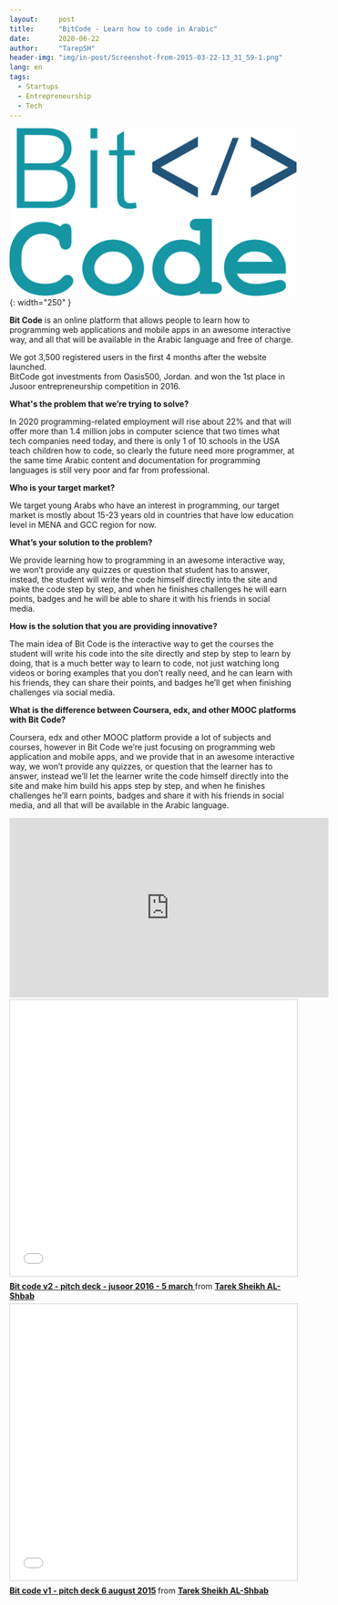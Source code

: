 ```yaml
---
layout:     post
title:      "BitCode - Learn how to code in Arabic"
date:       2020-06-22 
author:     "TarepSH"
header-img: "img/in-post/Screenshot-from-2015-03-22-13_31_59-1.png"
lang: en
tags:
  - Startups
  - Entrepreneurship 
  - Tech
---
```



![](/img/in-post/aa2.png){: width="250" }

**Bit Code** is an online platform that allows people to learn how to programming web applications and mobile apps in an awesome interactive way, and all that will be available in the Arabic language and free of charge.

We got 3,500 registered users in the first 4 months after the website launched.  
BitCode got investments from Oasis500, Jordan. and won the 1st place in Jusoor entrepreneurship competition in 2016.

**What's the problem that we’re trying to solve?**

In 2020 programming-related employment will rise about 22% and that will offer more than 1.4 million jobs in computer science that two times what tech companies need today, and there is only 1 of 10 schools in the USA teach children how to code, so clearly the future need more programmer, at the same time Arabic content and documentation for programming languages is still very poor and far from professional. 

**Who is your target market?**

We target young Arabs who have an interest in programming, our target market is mostly about 15-23 years old in countries that have low education level in MENA and GCC region for now.

**What’s your solution to the problem?**

We provide learning how to programming in an awesome interactive way, we won’t provide any quizzes or question that student has to answer, instead, the student will write the code himself directly into the site and make the code step by step, and when he finishes challenges he will earn points, badges and he will be able to share it with his friends in social media.

**How is the solution that you are providing innovative?**

The main idea of Bit Code is the interactive way to get the courses the student will write his code into the site directly and step by step to learn by doing, that is a much better way to learn to code, not just watching long videos or boring examples that you don’t really need, and he can learn with his friends, they can share their points, and badges he’ll get when finishing challenges via social media.

**What is the difference between Coursera, edx, and other MOOC platforms with Bit Code?**

Coursera, edx and other MOOC platform provide a lot of subjects and courses, however in Bit Code we’re just focusing on programming web application and mobile apps, and we provide that in an awesome interactive way, we won’t provide any quizzes, or question that the learner has to answer, instead we’ll let the learner write the code himself directly into the site and make him build his apps step by step, and when he finishes challenges he’ll earn points, badges and share it with his friends in social media, and all that will be available in the Arabic language.

<iframe width="560" height="315" src="https://www.youtube-nocookie.com/embed/v=JN2Egtcmc0M" title="YouTube video player" frameborder="0" allow="accelerometer; autoplay; clipboard-write; encrypted-media; gyroscope; picture-in-picture" allowfullscreen></iframe>

<iframe src="//www.slideshare.net/slideshow/embed_code/key/wKf8h3qsufSUsQ" width="595" height="485" frameborder="0" marginwidth="0" marginheight="0" scrolling="no" style="border:1px solid #CCC; border-width:1px; margin-bottom:5px; max-width: 100%;" allowfullscreen> </iframe> <div style="margin-bottom:5px"> <strong> <a href="//www.slideshare.net/tarepsh/bit-code-v2-pitch-deck-jusoor-2016-5-march" title="Bit code v2 - pitch deck - jusoor 2016 - 5 march " target="_blank">Bit code v2 - pitch deck - jusoor 2016 - 5 march </a> </strong> from <strong><a href="https://www.slideshare.net/tarepsh" target="_blank">Tarek Sheikh AL-Shbab</a></strong> </div>

<iframe src="//www.slideshare.net/slideshow/embed_code/key/1BDHO8T15tFL6g" width="595" height="485" frameborder="0" marginwidth="0" marginheight="0" scrolling="no" style="border:1px solid #CCC; border-width:1px; margin-bottom:5px; max-width: 100%;" allowfullscreen> </iframe> <div style="margin-bottom:5px"> <strong> <a href="//www.slideshare.net/tarepsh/bit-code-v1-pitch-deck-6-august-2015" title="Bit code v1 - pitch deck 6 august 2015" target="_blank">Bit code v1 - pitch deck 6 august 2015</a> </strong> from <strong><a href="https://www.slideshare.net/tarepsh" target="_blank">Tarek Sheikh AL-Shbab</a></strong> </div>